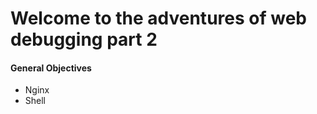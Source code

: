<h1>Welcome to the adventures of web debugging part 2</h1>
<h4>General Objectives</h4>
<ul>
<li>Nginx</li>
<li>Shell</li>
</ul>
